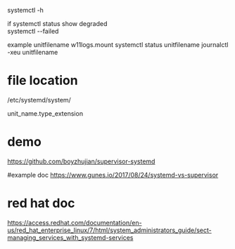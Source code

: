 systemctl  -h 

if systemctl status   show degraded  
systemctl --failed

example unitfilename w11logs.mount
 systemctl status  unitfilename
 journalctl -xeu unitfilename
 
 
 # file location
 /etc/systemd/system/ 
 
 unit_name.type_extension





# demo
https://github.com/boyzhujian/supervisor-systemd

#example doc
https://www.gunes.io/2017/08/24/systemd-vs-supervisor


# red hat doc

https://access.redhat.com/documentation/en-us/red_hat_enterprise_linux/7/html/system_administrators_guide/sect-managing_services_with_systemd-services
